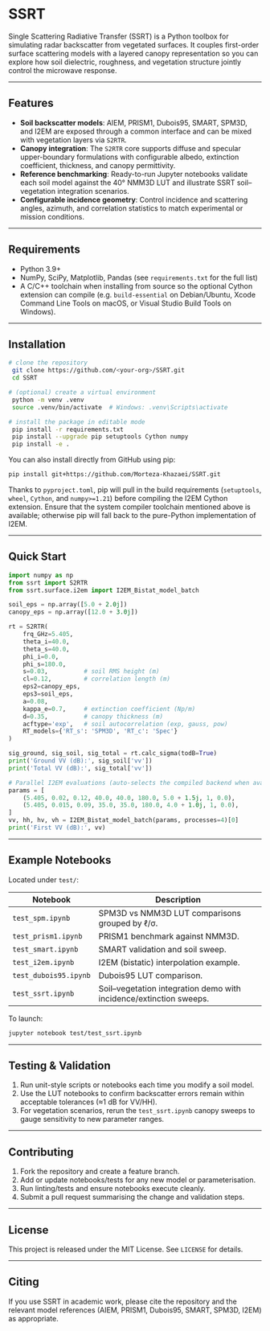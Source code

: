 # SSRT

Single Scattering Radiative Transfer (SSRT) is a Python toolbox for simulating radar backscatter from vegetated surfaces. It couples first-order surface scattering models with a layered canopy representation so you can explore how soil dielectric, roughness, and vegetation structure jointly control the microwave response.

---

## Features

- **Soil backscatter models**: AIEM, PRISM1, Dubois95, SMART, SPM3D, and I2EM are exposed through a common interface and can be mixed with vegetation layers via `S2RTR`.
- **Canopy integration**: The `S2RTR` core supports diffuse and specular upper-boundary formulations with configurable albedo, extinction coefficient, thickness, and canopy permittivity.
- **Reference benchmarking**: Ready-to-run Jupyter notebooks validate each soil model against the 40° NMM3D LUT and illustrate SSRT soil–vegetation integration scenarios.
- **Configurable incidence geometry**: Control incidence and scattering angles, azimuth, and correlation statistics to match experimental or mission conditions.

---

## Requirements

- Python 3.9+
- NumPy, SciPy, Matplotlib, Pandas (see `requirements.txt` for the full list)
- A C/C++ toolchain when installing from source so the optional Cython extension can compile (e.g. `build-essential` on Debian/Ubuntu, Xcode Command Line Tools on macOS, or Visual Studio Build Tools on Windows).

---

## Installation

```bash
# clone the repository
 git clone https://github.com/<your-org>/SSRT.git
 cd SSRT

# (optional) create a virtual environment
 python -m venv .venv
 source .venv/bin/activate  # Windows: .venv\Scripts\activate

# install the package in editable mode
 pip install -r requirements.txt
 pip install --upgrade pip setuptools Cython numpy
 pip install -e .
```

You can also install directly from GitHub using pip:

```bash
pip install git+https://github.com/Morteza-Khazaei/SSRT.git
```

Thanks to `pyproject.toml`, pip will pull in the build requirements (`setuptools`, `wheel`, `Cython`, and `numpy>=1.21`) before compiling the I2EM Cython extension. Ensure that the system compiler toolchain mentioned above is available; otherwise pip will fall back to the pure-Python implementation of I2EM.

---

## Quick Start

```python
import numpy as np
from ssrt import S2RTR
from ssrt.surface.i2em import I2EM_Bistat_model_batch

soil_eps = np.array([5.0 + 2.0j])
canopy_eps = np.array([12.0 + 3.0j])

rt = S2RTR(
    frq_GHz=5.405,
    theta_i=40.0,
    theta_s=40.0,
    phi_i=0.0,
    phi_s=180.0,
    s=0.03,          # soil RMS height (m)
    cl=0.12,         # correlation length (m)
    eps2=canopy_eps,
    eps3=soil_eps,
    a=0.08,
    kappa_e=0.7,     # extinction coefficient (Np/m)
    d=0.35,          # canopy thickness (m)
    acftype='exp',   # soil autocorrelation (exp, gauss, pow)
    RT_models={'RT_s': 'SPM3D', 'RT_c': 'Spec'}
)

sig_ground, sig_soil, sig_total = rt.calc_sigma(todB=True)
print('Ground VV (dB):', sig_soil['vv'])
print('Total VV (dB):', sig_total['vv'])

# Parallel I2EM evaluations (auto-selects the compiled backend when available)
params = [
    (5.405, 0.02, 0.12, 40.0, 40.0, 180.0, 5.0 + 1.5j, 1, 0.0),
    (5.405, 0.015, 0.09, 35.0, 35.0, 180.0, 4.0 + 1.0j, 1, 0.0),
]
vv, hh, hv, vh = I2EM_Bistat_model_batch(params, processes=4)[0]
print('First VV (dB):', vv)
```

---

## Example Notebooks

Located under `test/`:

| Notebook | Description |
| --- | --- |
| `test_spm.ipynb` | SPM3D vs NMM3D LUT comparisons grouped by ℓ/σ. |
| `test_prism1.ipynb` | PRISM1 benchmark against NMM3D. |
| `test_smart.ipynb` | SMART validation and soil sweep. |
| `test_i2em.ipynb` | I2EM (bistatic) interpolation example. |
| `test_dubois95.ipynb` | Dubois95 LUT comparison. |
| `test_ssrt.ipynb` | Soil–vegetation integration demo with incidence/extinction sweeps. |

To launch:

```bash
jupyter notebook test/test_ssrt.ipynb
```

---

## Testing & Validation

1. Run unit-style scripts or notebooks each time you modify a soil model.
2. Use the LUT notebooks to confirm backscatter errors remain within acceptable tolerances (≈1 dB for VV/HH).
3. For vegetation scenarios, rerun the `test_ssrt.ipynb` canopy sweeps to gauge sensitivity to new parameter ranges.

---

## Contributing

1. Fork the repository and create a feature branch.
2. Add or update notebooks/tests for any new model or parameterisation.
3. Run linting/tests and ensure notebooks execute cleanly.
4. Submit a pull request summarising the change and validation steps.

---

## License

This project is released under the MIT License. See `LICENSE` for details.

---

## Citing

If you use SSRT in academic work, please cite the repository and the relevant model references (AIEM, PRISM1, Dubois95, SMART, SPM3D, I2EM) as appropriate.

